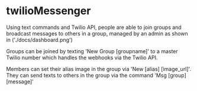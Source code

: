 # twilioMessenger
Using text commands and Twilio API, people are able to join groups and broadcast messages to others in a group, managed by an admin as shown in ('./docs/dashboard.png')

Groups can be joined by texting 'New Group [groupname]' to a master Twilio number which handles the webhooks via the Twilio API.

Members can set their alias image in the group via 'New [alias] [image_url]'. They can send texts to others in the group via the command 'Msg [group] [message]'
